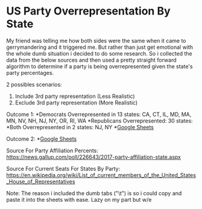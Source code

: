 # US Party Overrepresentation By State

My friend was telling me how both sides were the same when it came to gerrymandering and it triggered me. But rather than just get emotional with the whole dumb situation i decided to do some research. So i collected the data from the below sources and then used a pretty straight forward algorithm to determine if a party is being overrepresented given the state's party percentages.

2 possibles scenarios:
1) Include 3rd party representation (Less Realistic)
2) Exclude 3rd party representation (More Realistic)

Outcome 1:
*Democrats Overrepresented in 13 states: CA, CT, IL, MD, MA, MN, NV, NH, NJ, NY, OR, RI, WA
*Republicans Overrepresented: 30 states: 
*Both Overrepresented in 2 states: NJ, NY
*[Google Sheets](https://docs.google.com/spreadsheets/d/1e9mlfr3_OIc8v5Oabc0wPBVADV7ZabuXLx_Us7ock8M/edit#gid=1130096001)

Outcome 2:
*[Google Sheets](https://docs.google.com/spreadsheets/d/1e9mlfr3_OIc8v5Oabc0wPBVADV7ZabuXLx_Us7ock8M/edit#gid=0)

Source For Party Affiliation Percents:
https://news.gallup.com/poll/226643/2017-party-affiliation-state.aspx

Source For Current Seats For States By Party:
https://en.wikipedia.org/wiki/List_of_current_members_of_the_United_States_House_of_Representatives

Note: The reason i included the dumb tabs ("\t") is so i could copy and paste it into the sheets with ease. Lazy on my part but w/e